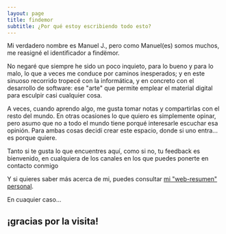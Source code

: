 ```yaml
---
layout: page
title: findemor
subtitle: ¿Por qué estoy escribiendo todo esto?
---
```


Mi verdadero nombre es Manuel J., pero como Manuel(es) somos muchos, me reasigné el identificador a findëmor.

No negaré que siempre he sido un poco inquieto, para lo bueno y para lo malo, lo que a veces me conduce por caminos inesperados; y en este sinuoso recorrido tropecé con la informática, y en concreto con el desarrollo de software: ese "arte" que permite emplear el material digital para esculpir casi cualquier cosa.

A veces, cuando aprendo algo, me gusta tomar notas y compartirlas con el resto del mundo. En otras ocasiones lo que quiero es simplemente opinar, pero asumo que no a todo el mundo tiene porqué interesarle escuchar esa opinión. Para ambas cosas decidí crear este espacio, donde si uno entra... es porque quiere.

Tanto si te gusta lo que encuentres aquí, como si no, tu feedback es bienvenido, en cualquiera de los canales en los que puedes ponerte en contacto conmigo

Y si quieres saber más acerca de mi, puedes consultar [mi "web-resumen" personal](http://www.findemor.es).

En cuaquier caso... 

## ¡gracias por la visita!
